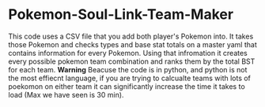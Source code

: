# Pokemon-Soul-Link-Team-Maker
This code uses a CSV file that you add both player's Pokemon into. It takes those Pokemon and checks types and base stat totals on a master yaml that contains information for every Pokemon. Using that infromation it creates every possible pokemon team combination and ranks them by the total BST for each team. 
**Warning**
Beacuse the code is in python, and python is not the most effiecnt language, if you are trying to calcualte teams with lots of poekomon on either team it can significantly increase the time it takes to load (Max we have seen is 30 min). 
